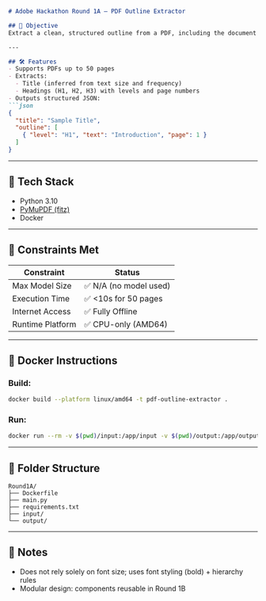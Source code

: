 ````markdown
# Adobe Hackathon Round 1A — PDF Outline Extractor

## 🚀 Objective
Extract a clean, structured outline from a PDF, including the document title and heading hierarchy (H1, H2, H3) with associated page numbers.

---

## 🛠️ Features
- Supports PDFs up to 50 pages
- Extracts:
  - Title (inferred from text size and frequency)
  - Headings (H1, H2, H3) with levels and page numbers
- Outputs structured JSON:
```json
{
  "title": "Sample Title",
  "outline": [
    { "level": "H1", "text": "Introduction", "page": 1 }
  ]
}
````

---

## 🧱 Tech Stack

* Python 3.10
* [PyMuPDF (fitz)](https://pymupdf.readthedocs.io/en/latest/)
* Docker

---

## 🧪 Constraints Met

| Constraint       | Status                |
| ---------------- | --------------------- |
| Max Model Size   | ✅ N/A (no model used) |
| Execution Time   | ✅ <10s for 50 pages   |
| Internet Access  | ✅ Fully Offline       |
| Runtime Platform | ✅ CPU-only (AMD64)    |

---

## 🐳 Docker Instructions

### Build:

```bash
docker build --platform linux/amd64 -t pdf-outline-extractor .
```

### Run:

```bash
docker run --rm -v $(pwd)/input:/app/input -v $(pwd)/output:/app/output --network none pdf-outline-extractor
```

---

## 📁 Folder Structure

```
Round1A/
├── Dockerfile
├── main.py
├── requirements.txt
├── input/
└── output/
```

---

## 📌 Notes

* Does not rely solely on font size; uses font styling (bold) + hierarchy rules
* Modular design: components reusable in Round 1B



